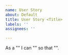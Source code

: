 ```yaml
---
name: User Story
about: Default
title: User Story <Title>
labels: ''
assignees: ''

---
```


As a "" I can "" so that "".
